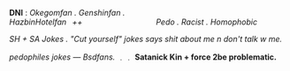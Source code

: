 **DNI**  :  *Okegomfan . Genshinfan
. HazbinHotelfan⠀++⠀⠀⠀⠀⠀⠀⠀⠀⠀⠀⠀⠀⠀Pedo . Racist . Homophobic* 

*SH + SA Jokes . "Cut yourself" jokes
says shit about me n don't talk w me.*

*pedophiles jokes — Bsdfans.* ﹒﹒
**Satanick Kin + force 2be problematic.**
